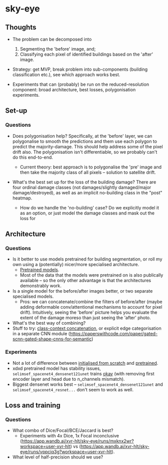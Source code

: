 # sky-eye

## Thoughts

- The problem can be decomposed into
  1. Segmenting the 'before' image, and;
  2. Classifying each pixel of identified buildings based on the 'after' image.
  
- Strategy: get MVP, break problem into sub-components (building classification etc.), see which approach works best.
- Experiments that can (probably) be run on the reduced-resolution component: broad architecture, best losses, polygonisation experiments.
  
## Set-up

### Questions

- Does polygonisation help? Specifically, at the 'before' layer, we can polygonalise to smooth the predictions and them use each polygon to predict the majority-damage. This should help address some of the pixel drift also. The polygonisation isn't differentiable, so we probably can't do this end-to-end.
    - Current theory: best approach is to polygonalise the 'pre' image and then take the majority class of all pixels – solution to satellite drift.
   
   
- What's the best set up for the loss of the building damage? There are four ordinal damage classes (not damages/slightly damaged/major damage/destroyed), as well as an implicit no-building class in the "post" heatmap.
    - How do we handle the 'no-building' case? Do we explicitly model it as an option, or just model the damage classes and mask out the loss for 



## Architecture

### Questions

- Is it better to use models pretrained for building segmentation, or roll my own using a (potentially) nicer/more specialised architecture.
  - [Pretrained models](https://solaris.readthedocs.io/en/latest/pretrained_models.html).
  - Most of the data that the models were pretrained on is also publically available – so the only other advantage is that the architectures demonstrably work.
- Is a single model for the before/after images better, or two separate specialised models. 
  - Pros: we can concatenate/combine the filters of before/after (maybe adding deformable conv/attentional mechanisms to account for pixel drift). Intuitively, seeing the 'before' picture helps you evaluate the extent of the damage moreso than just seeing the 'after' photo.
- What's the best way of combining? 
- Stuff to try: [class-context concatenation](https://github.com/PkuRainBow/OCNet.pytorch), or explicit edge categorisation in a separate CNN module (https://paperswithcode.com/paper/gated-scnn-gated-shape-cnns-for-semantic)

### Experiments

- Not a lot of difference between [initialised from scratch](https://app.wandb.ai/xvr-hlt/sky-eye/runs/e41vlr5w) and [pretrained](https://app.wandb.ai/xvr-hlt/sky-eye/runs/h0v80nxd).
- xdxd pretrained model has stability issues, `selimsef_spacenet4_densenet121unet` trains [okay](https://app.wandb.ai/xvr-hlt/sky-eye/runs/h0v80nxd) (with removing first encoder layer and head due to n_channels mismatch).
- Biggest densenet works best – `selimsef_spacenet4_densenet121unet` and `selimsef_spacenet4_resnet...` don't seem to work as well.

  
  
  

## Loss and training

### Questions

- What combo of Dice/Focal/BCE/Jaccard is best?
    - Experiments with 4x Dice, 1x Focal inconclusive (https://app.wandb.ai/xvr-hlt/sky-eye/runs/mxknx2wr?workspace=user-xvr-hlt) vs (https://app.wandb.ai/xvr-hlt/sky-eye/runs/vppciq3g?workspace=user-xvr-hlt).
- What level of half-precision should we use?

